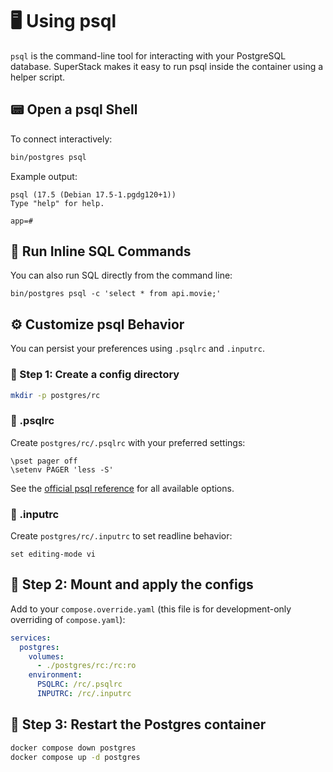# 🖥️ Using psql

`psql` is the command-line tool for interacting with your PostgreSQL
database. SuperStack makes it easy to run psql inside the container using a
helper script.

## 📟 Open a psql Shell

To connect interactively:

```sh
bin/postgres psql
```

Example output:

```
psql (17.5 (Debian 17.5-1.pgdg120+1))
Type "help" for help.

app=#
```

## 🔹 Run Inline SQL Commands

You can also run SQL directly from the command line:

```
bin/postgres psql -c 'select * from api.movie;'
```

## ⚙️ Customize psql Behavior

You can persist your preferences using `.psqlrc` and `.inputrc`.

### 🔧 Step 1: Create a config directory

```sh
mkdir -p postgres/rc
```

### 📄 .psqlrc

Create `postgres/rc/.psqlrc` with your preferred settings:

```
\pset pager off
\setenv PAGER 'less -S'
```

See the [official psql
reference](https://www.postgresql.org/docs/current/app-psql.html) for all
available options.

### 📄 .inputrc

Create `postgres/rc/.inputrc` to set readline behavior:

```
set editing-mode vi
```

## 🔗 Step 2: Mount and apply the configs

Add to your `compose.override.yaml` (this file is for development-only
overriding of `compose.yaml`):

```yaml
services:
  postgres:
    volumes:
      - ./postgres/rc:/rc:ro
    environment:
      PSQLRC: /rc/.psqlrc
      INPUTRC: /rc/.inputrc
```

## 🔁 Step 3: Restart the Postgres container

```sh
docker compose down postgres
docker compose up -d postgres
```

